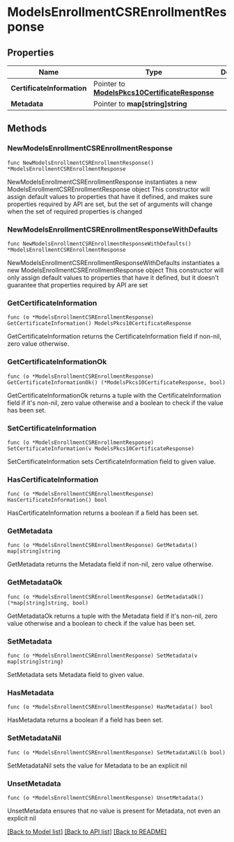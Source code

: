 # ModelsEnrollmentCSREnrollmentResponse

## Properties

Name | Type | Description | Notes
------------ | ------------- | ------------- | -------------
**CertificateInformation** | Pointer to [**ModelsPkcs10CertificateResponse**](ModelsPkcs10CertificateResponse.md) |  | [optional] 
**Metadata** | Pointer to **map[string]string** |  | [optional] 

## Methods

### NewModelsEnrollmentCSREnrollmentResponse

`func NewModelsEnrollmentCSREnrollmentResponse() *ModelsEnrollmentCSREnrollmentResponse`

NewModelsEnrollmentCSREnrollmentResponse instantiates a new ModelsEnrollmentCSREnrollmentResponse object
This constructor will assign default values to properties that have it defined,
and makes sure properties required by API are set, but the set of arguments
will change when the set of required properties is changed

### NewModelsEnrollmentCSREnrollmentResponseWithDefaults

`func NewModelsEnrollmentCSREnrollmentResponseWithDefaults() *ModelsEnrollmentCSREnrollmentResponse`

NewModelsEnrollmentCSREnrollmentResponseWithDefaults instantiates a new ModelsEnrollmentCSREnrollmentResponse object
This constructor will only assign default values to properties that have it defined,
but it doesn't guarantee that properties required by API are set

### GetCertificateInformation

`func (o *ModelsEnrollmentCSREnrollmentResponse) GetCertificateInformation() ModelsPkcs10CertificateResponse`

GetCertificateInformation returns the CertificateInformation field if non-nil, zero value otherwise.

### GetCertificateInformationOk

`func (o *ModelsEnrollmentCSREnrollmentResponse) GetCertificateInformationOk() (*ModelsPkcs10CertificateResponse, bool)`

GetCertificateInformationOk returns a tuple with the CertificateInformation field if it's non-nil, zero value otherwise
and a boolean to check if the value has been set.

### SetCertificateInformation

`func (o *ModelsEnrollmentCSREnrollmentResponse) SetCertificateInformation(v ModelsPkcs10CertificateResponse)`

SetCertificateInformation sets CertificateInformation field to given value.

### HasCertificateInformation

`func (o *ModelsEnrollmentCSREnrollmentResponse) HasCertificateInformation() bool`

HasCertificateInformation returns a boolean if a field has been set.

### GetMetadata

`func (o *ModelsEnrollmentCSREnrollmentResponse) GetMetadata() map[string]string`

GetMetadata returns the Metadata field if non-nil, zero value otherwise.

### GetMetadataOk

`func (o *ModelsEnrollmentCSREnrollmentResponse) GetMetadataOk() (*map[string]string, bool)`

GetMetadataOk returns a tuple with the Metadata field if it's non-nil, zero value otherwise
and a boolean to check if the value has been set.

### SetMetadata

`func (o *ModelsEnrollmentCSREnrollmentResponse) SetMetadata(v map[string]string)`

SetMetadata sets Metadata field to given value.

### HasMetadata

`func (o *ModelsEnrollmentCSREnrollmentResponse) HasMetadata() bool`

HasMetadata returns a boolean if a field has been set.

### SetMetadataNil

`func (o *ModelsEnrollmentCSREnrollmentResponse) SetMetadataNil(b bool)`

 SetMetadataNil sets the value for Metadata to be an explicit nil

### UnsetMetadata
`func (o *ModelsEnrollmentCSREnrollmentResponse) UnsetMetadata()`

UnsetMetadata ensures that no value is present for Metadata, not even an explicit nil

[[Back to Model list]](../README.md#documentation-for-models) [[Back to API list]](../README.md#documentation-for-api-endpoints) [[Back to README]](../README.md)


